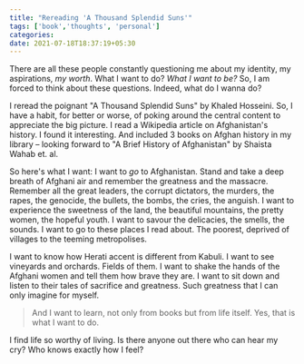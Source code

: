 ```yaml
---
title: "Rereading 'A Thousand Splendid Suns'"
tags: ['book','thoughts', 'personal']
categories: 
date: 2021-07-18T18:37:19+05:30
---
```


There are all these people constantly questioning me about my identity, my aspirations, _my worth_. What I want to do? _What I want to be?_ So, I am forced to think about these questions. Indeed, what do I wanna do?         

I reread the poignant "A Thousand Splendid Suns" by Khaled Hosseini. So, I have a habit, for better or worse, of poking around the central content to appreciate the big picture. I read a Wikipedia article on Afghanistan's history. I found it interesting. And included 3 books on Afghan history in my library &ndash; looking forward to "A Brief History of Afghanistan" by Shaista Wahab et. al.    

So here's what I want: I want to _go_ to Afghanistan. Stand and take a deep breath of Afghani air and remember the greatness and the massacre. Remember all the great leaders, the corrupt dictators, the murders, the rapes, the genocide, the bullets, the bombs, the cries, the anguish. I want to experience the sweetness of the land, the beautiful mountains, the pretty women, the hopeful youth. I want to savour the delicacies, the smells, the sounds. I want to go to these places I read about. The poorest, deprived of villages to the teeming metropolises.

I want to know how Herati accent is different from Kabuli. I want to see vineyards and orchards. Fields of them. I want to shake the hands of the Afghani women and tell them how brave they are. I want to sit down and listen to their tales of sacrifice and greatness. Such greatness that I can only imagine for myself. 

> And I want to learn, not only from books but from life itself. Yes, that is what I want to do.   

I find life so worthy of living. Is there anyone out there who can hear my cry? Who knows exactly how I feel?      
